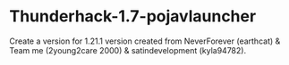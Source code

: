 # Thunderhack-1.7-pojavlauncher
Create a version for 1.21.1
version created from NeverForever (earthcat) & Team me (2young2care 2000) & satindevelopment (kyla94782).
